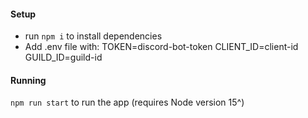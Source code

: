 #### Setup
- run `npm i` to install dependencies
- Add .env file with:
TOKEN=discord-bot-token
CLIENT_ID=client-id
GUILD_ID=guild-id

#### Running
`npm run start` to run the app (requires Node version 15^)

